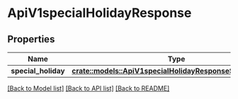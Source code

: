 # ApiV1specialHolidayResponse

## Properties

Name | Type | Description | Notes
------------ | ------------- | ------------- | -------------
**special_holiday** | [**crate::models::ApiV1specialHolidayResponseSpecialHoliday**](ApiV1specialHolidayResponse_special_holiday.md) |  | 

[[Back to Model list]](../README.md#documentation-for-models) [[Back to API list]](../README.md#documentation-for-api-endpoints) [[Back to README]](../README.md)


